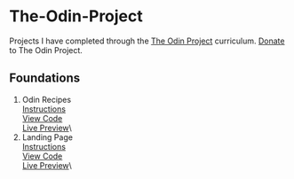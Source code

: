 # The-Odin-Project
Projects I have completed through the [The Odin Project](https://www.theodinproject.com/) curriculum. [Donate](https://www.theodinproject.com/support_us) to The Odin Project.

## Foundations

1. Odin Recipes\
    [Instructions](https://www.theodinproject.com/lessons/foundations-recipes)\
    [View Code](https://github.com/bryn24k/The-Odin-Project/tree/main/Foundations/Odin%20Recipes)\
    [Live Preview](https://bryn24k.github.io/The-Odin-Project/Foundations/Odin%20Recipes/index.html)\
2. Landing Page\
    [Instructions](https://www.theodinproject.com/lessons/foundations-landing-page)\
    [View Code](https://github.com/bryn24k/The-Odin-Project/tree/main/Foundations/Landing%20Page)\
    [Live Preview](https://bryn24k.github.io/The-Odin-Project/Foundations/Landing%20Page/index.html)\
